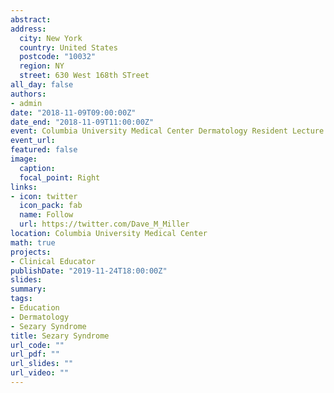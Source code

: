 ```yaml
---
abstract: 
address: 
  city: New York
  country: United States
  postcode: "10032"
  region: NY
  street: 630 West 168th STreet
all_day: false
authors: 
- admin
date: "2018-11-09T09:00:00Z"
date_end: "2018-11-09T11:00:00Z"
event: Columbia University Medical Center Dermatology Resident Lecture
event_url: 
featured: false
image:
  caption: 
  focal_point: Right
links:
- icon: twitter
  icon_pack: fab
  name: Follow
  url: https://twitter.com/Dave_M_Miller
location: Columbia University Medical Center
math: true
projects:
- Clinical Educator
publishDate: "2019-11-24T18:00:00Z"
slides: 
summary: 
tags: 
- Education
- Dermatology
- Sezary Syndrome
title: Sezary Syndrome
url_code: ""
url_pdf: ""
url_slides: ""
url_video: ""
---
```

